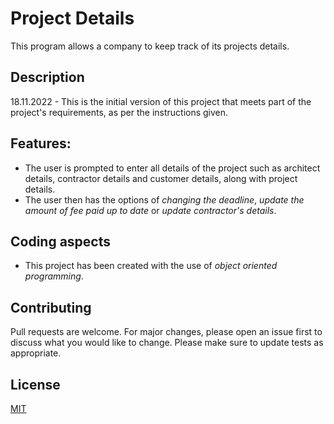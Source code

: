# Project Details
This program allows a company to keep track of its projects details.
## Description
18.11.2022 - This is the initial version of this project that meets part of the project's requirements, as per the instructions given.
## Features:
* The user is prompted to enter all details of the project such as architect details, contractor details and customer details, along with project details. 
* The user then has the options of *changing the deadline*, *update the amount of fee paid up to date* or *update contractor's details*.

## Coding aspects
* This project has been created with the use of *object oriented programming*.
## Contributing
Pull requests are welcome. For major changes, please open an issue first
to discuss what you would like to change.
Please make sure to update tests as appropriate.
## License
[MIT](https://choosealicense.com/licenses/mit/)
